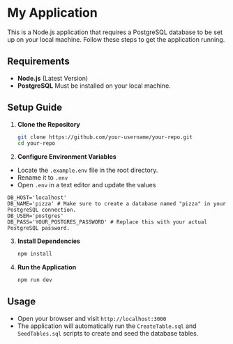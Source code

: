 # My Application

This is a Node.js application that requires a PostgreSQL database to be set up on your local machine. Follow these steps to get the application running.

## Requirements

- **Node.js** (Latest Version)
- **PostgreSQL** Must be installed on your local machine.

## Setup Guide

1. **Clone the Repository**

   ```bash
   git clone https://github.com/your-username/your-repo.git
   cd your-repo
   ```

2. **Configure Environment Variables**

- Locate the `.example.env` file in the root directory.
- Rename it to `.env`
- Open `.env` in a text editor and update the values

```env
DB_HOST='localhost'
DB_NAME='pizza' # Make sure to create a database named "pizza" in your PostgreSQL connection.
DB_USER='postgres'
DB_PASS='YOUR_POSTGRES_PASSWORD' # Replace this with your actual PostgreSQL password.
```

3. **Install Dependencies**

   ```bash
   npm install
   ```

4. **Run the Application**

   ```bash
   npm run dev
   ```

## Usage

- Open your browser and visit `http://localhost:3000`
- The application will automatically run the `CreateTable.sql` and `SeedTables.sql` scripts to create and seed the database tables.
